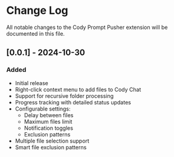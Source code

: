 # Change Log

All notable changes to the Cody Prompt Pusher extension will be documented in this file.

## [0.0.1] - 2024-10-30

### Added

- Initial release
- Right-click context menu to add files to Cody Chat
- Support for recursive folder processing
- Progress tracking with detailed status updates
- Configurable settings:
  - Delay between files
  - Maximum files limit
  - Notification toggles
  - Exclusion patterns
- Multiple file selection support
- Smart file exclusion patterns
